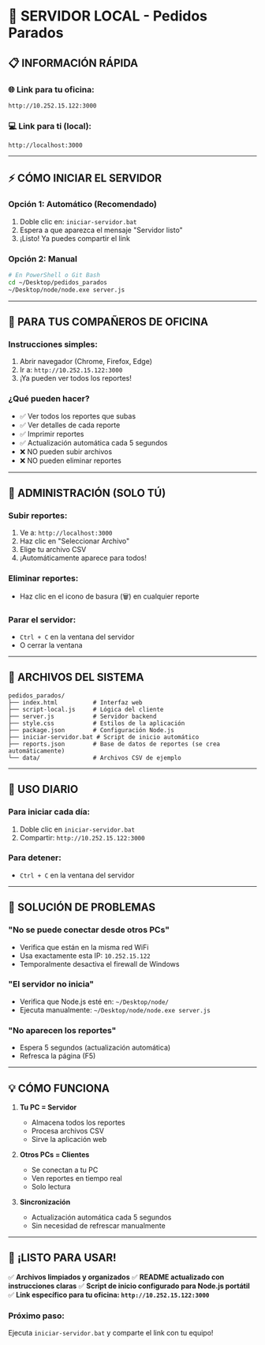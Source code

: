 # 🚀 SERVIDOR LOCAL - Pedidos Parados

## 📋 INFORMACIÓN RÁPIDA

### 🌐 **Link para tu oficina:**
```
http://10.252.15.122:3000
```

### 💻 **Link para ti (local):**
```
http://localhost:3000
```

---

## ⚡ CÓMO INICIAR EL SERVIDOR

### Opción 1: **Automático (Recomendado)**
1. Doble clic en: `iniciar-servidor.bat`
2. Espera a que aparezca el mensaje "Servidor listo"
3. ¡Listo! Ya puedes compartir el link

### Opción 2: **Manual**
```bash
# En PowerShell o Git Bash
cd ~/Desktop/pedidos_parados
~/Desktop/node/node.exe server.js
```

---

## 👥 PARA TUS COMPAÑEROS DE OFICINA

### **Instrucciones simples:**
1. Abrir navegador (Chrome, Firefox, Edge)
2. Ir a: `http://10.252.15.122:3000`
3. ¡Ya pueden ver todos los reportes!

### **¿Qué pueden hacer?**
- ✅ Ver todos los reportes que subas
- ✅ Ver detalles de cada reporte
- ✅ Imprimir reportes
- ✅ Actualización automática cada 5 segundos
- ❌ NO pueden subir archivos
- ❌ NO pueden eliminar reportes

---

## 🔧 ADMINISTRACIÓN (SOLO TÚ)

### **Subir reportes:**
1. Ve a: `http://localhost:3000`
2. Haz clic en "Seleccionar Archivo"
3. Elige tu archivo CSV
4. ¡Automáticamente aparece para todos!

### **Eliminar reportes:**
- Haz clic en el icono de basura (🗑️) en cualquier reporte

### **Parar el servidor:**
- `Ctrl + C` en la ventana del servidor
- O cerrar la ventana

---

## 📁 ARCHIVOS DEL SISTEMA

```
pedidos_parados/
├── index.html          # Interfaz web
├── script-local.js     # Lógica del cliente
├── server.js           # Servidor backend
├── style.css           # Estilos de la aplicación
├── package.json        # Configuración Node.js
├── iniciar-servidor.bat # Script de inicio automático
├── reports.json        # Base de datos de reportes (se crea automáticamente)
└── data/               # Archivos CSV de ejemplo
```

---

## 🔄 USO DIARIO

### **Para iniciar cada día:**
1. Doble clic en `iniciar-servidor.bat`
2. Compartir: `http://10.252.15.122:3000`

### **Para detener:**
- `Ctrl + C` en la ventana del servidor

---

## 🚨 SOLUCIÓN DE PROBLEMAS

### **"No se puede conectar desde otros PCs"**
- Verifica que están en la misma red WiFi
- Usa exactamente esta IP: `10.252.15.122`
- Temporalmente desactiva el firewall de Windows

### **"El servidor no inicia"**
- Verifica que Node.js esté en: `~/Desktop/node/`
- Ejecuta manualmente: `~/Desktop/node/node.exe server.js`

### **"No aparecen los reportes"**
- Espera 5 segundos (actualización automática)
- Refresca la página (F5)

---

## 💡 CÓMO FUNCIONA

1. **Tu PC = Servidor**
   - Almacena todos los reportes
   - Procesa archivos CSV
   - Sirve la aplicación web

2. **Otros PCs = Clientes**
   - Se conectan a tu PC
   - Ven reportes en tiempo real
   - Solo lectura

3. **Sincronización**
   - Actualización automática cada 5 segundos
   - Sin necesidad de refrescar manualmente

---

## 🎯 ¡LISTO PARA USAR!

✅ **Archivos limpiados y organizados**
✅ **README actualizado con instrucciones claras**
✅ **Script de inicio configurado para Node.js portátil**
✅ **Link específico para tu oficina: `http://10.252.15.122:3000`**

### **Próximo paso:**
Ejecuta `iniciar-servidor.bat` y comparte el link con tu equipo!

